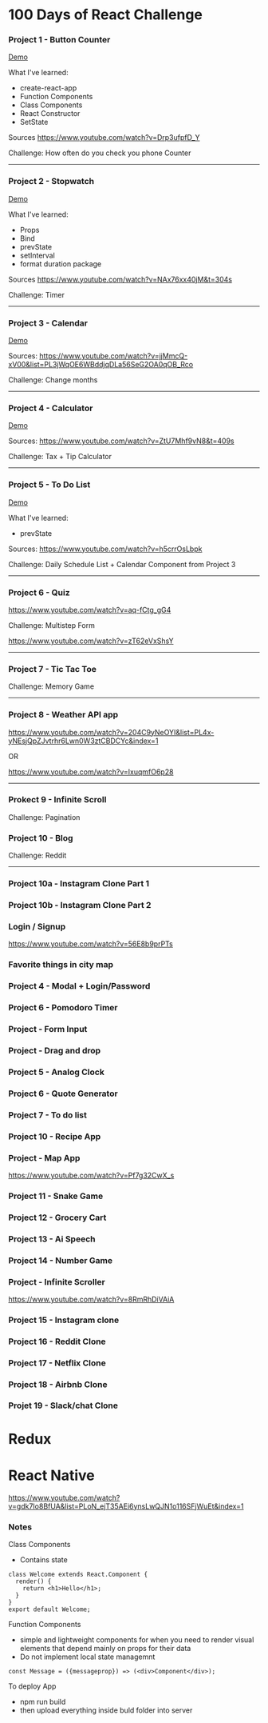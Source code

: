 100 Days of React Challenge
===========================

### Project 1 - Button Counter

[Demo](https://t2f9h.codesandbox.io/)

What I've learned:
- create-react-app
- Function Components
- Class Components
- React Constructor
- SetState

Sources
https://www.youtube.com/watch?v=Drp3ufpfD_Y

Challenge: How often do you check you phone Counter

---

### Project 2 - Stopwatch


[Demo](https://6fr6p.codesandbox.io/)

What I've learned:
- Props
- Bind
- prevState
- setInterval
- format duration package

Sources
https://www.youtube.com/watch?v=NAx76xx40jM&t=304s


Challenge: Timer

---

### Project 3 - Calendar


[Demo](https://193rm.codesandbox.io/)

Sources:
https://www.youtube.com/watch?v=jjMmcQ-xV00&list=PL3jWqOE6WBddjqDLa56SeG2OA0qOB_Rco

Challenge: Change months

---

### Project 4 - Calculator


[Demo](https://mzztr.csb.app/)


Sources:
https://www.youtube.com/watch?v=ZtU7Mhf9vN8&t=409s

Challenge: Tax + Tip Calculator

---

### Project 5  - To Do List

[Demo](https://ri74q.csb.app/)

What I've learned:
- prevState

Sources: 
https://www.youtube.com/watch?v=h5crrOsLbpk

Challenge: Daily Schedule List + Calendar Component from Project 3

---

### Project 6 - Quiz

https://www.youtube.com/watch?v=aq-fCtg_gG4


Challenge: Multistep Form

https://www.youtube.com/watch?v=zT62eVxShsY

---

### Project 7 - Tic Tac Toe


Challenge: Memory Game


---

### Project 8 - Weather API app

https://www.youtube.com/watch?v=204C9yNeOYI&list=PL4x-yNEsjQpZJvtrhr6Lwn0W3ztCBDCYc&index=1

OR

https://www.youtube.com/watch?v=IxuqmfO6p28

---

### Prokect 9 - Infinite Scroll


Challenge: Pagination



### Project 10 - Blog



Challenge: Reddit



---

### Project 10a - Instagram Clone Part 1


### Project 10b - Instagram Clone Part 2


### Login / Signup

https://www.youtube.com/watch?v=56E8b9prPTs

### Favorite things in city map


### Project 4 - Modal + Login/Password

### Project 6 - Pomodoro Timer

### Project - Form Input

### Project - Drag and drop

### Project 5 - Analog Clock

### Project 6 - Quote Generator

### Project 7 - To do list


### Project 10 - Recipe App


### Project - Map App

https://www.youtube.com/watch?v=Pf7g32CwX_s

### Project 11 - Snake Game

### Project 12 - Grocery Cart

### Project 13 - Ai Speech

### Project 14 - Number Game

### Project - Infinite Scroller

https://www.youtube.com/watch?v=8RmRhDiVAiA

### Project 15 - Instagram clone

### Project 16 - Reddit Clone

### Project 17 - Netflix Clone

### Project 18 - Airbnb Clone

### Projet 19 - Slack/chat Clone

Redux
======



React Native
============


https://www.youtube.com/watch?v=gdk7Io8BfUA&list=PLoN_ejT35AEi6ynsLwQJN1o116SFjWuEt&index=1



### Notes

Class Components
- Contains state

```
class Welcome extends React.Component {
  render() {
    return <h1>Hello</h1>;
  }
}
export default Welcome;
```

Function Components
- simple and lightweight components for when you need to render visual elements that depend mainly on props for their data
- Do not implement local state managemnt

```
const Message = ({messageprop}) => (<div>Component</div>);
```

To deploy App

- npm run build
- then upload everything inside buld folder into server